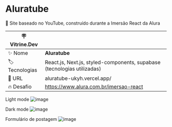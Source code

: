 # Aluratube

:movie_camera: Site baseado no YouTube, construído durante a Imersão React da Alura

| :placard: Vitrine.Dev |     |
| -------------  | --- |
| :sparkles: Nome        | **Aluratube**
| :label: Tecnologias | React.js, Next.js, styled-components, supabase (tecnologias utilizadas)
| :rocket: URL         | aluratube-ukyh.vercel.app/
| :fire: Desafio     | https://www.alura.com.br/imersao-react

<!-- Inserir imagem com a #vitrinedev ao final do link -->
Light mode
![image](https://user-images.githubusercontent.com/101731779/201398779-83742353-3118-4e8f-b1e1-e819df094e8d.png#vitrinedev)

Dark mode
![image](https://user-images.githubusercontent.com/101731779/201399154-8cef44d3-1e99-4bc0-917f-346ddfcb6c17.png)

Formulário de postagem
![image](https://user-images.githubusercontent.com/101731779/201400298-618c673e-8820-43fb-83ac-44bd95b39169.png)





